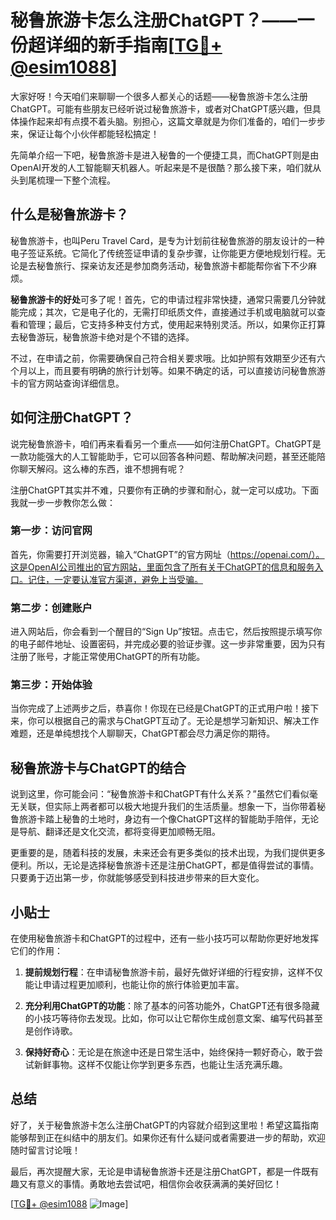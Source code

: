 # 秘鲁旅游卡怎么注册ChatGPT？——一份超详细的新手指南[[TG💪+ @esim1088](https://t.me/s/esim1088)]

大家好呀！今天咱们来聊聊一个很多人都关心的话题——秘鲁旅游卡怎么注册ChatGPT。可能有些朋友已经听说过秘鲁旅游卡，或者对ChatGPT感兴趣，但具体操作起来却有点摸不着头脑。别担心，这篇文章就是为你们准备的，咱们一步步来，保证让每个小伙伴都能轻松搞定！

先简单介绍一下吧，秘鲁旅游卡是进入秘鲁的一个便捷工具，而ChatGPT则是由OpenAI开发的人工智能聊天机器人。听起来是不是很酷？那么接下来，咱们就从头到尾梳理一下整个流程。

## 什么是秘鲁旅游卡？

秘鲁旅游卡，也叫Peru Travel Card，是专为计划前往秘鲁旅游的朋友设计的一种电子签证系统。它简化了传统签证申请的复杂步骤，让你能更方便地规划行程。无论是去秘鲁旅行、探亲访友还是参加商务活动，秘鲁旅游卡都能帮你省下不少麻烦。

**秘鲁旅游卡的好处**可多了呢！首先，它的申请过程非常快捷，通常只需要几分钟就能完成；其次，它是电子化的，无需打印纸质文件，直接通过手机或电脑就可以查看和管理；最后，它支持多种支付方式，使用起来特别灵活。所以，如果你正打算去秘鲁游玩，秘鲁旅游卡绝对是个不错的选择。

不过，在申请之前，你需要确保自己符合相关要求哦。比如护照有效期至少还有六个月以上，而且要有明确的旅行计划等。如果不确定的话，可以直接访问秘鲁旅游卡的官方网站查询详细信息。

## 如何注册ChatGPT？

说完秘鲁旅游卡，咱们再来看看另一个重点——如何注册ChatGPT。ChatGPT是一款功能强大的人工智能助手，它可以回答各种问题、帮助解决问题，甚至还能陪你聊天解闷。这么棒的东西，谁不想拥有呢？

注册ChatGPT其实并不难，只要你有正确的步骤和耐心，就一定可以成功。下面我就一步一步教你怎么做：

### 第一步：访问官网

首先，你需要打开浏览器，输入“ChatGPT”的官方网址（https://openai.com/）。这是OpenAI公司推出的官方网站，里面包含了所有关于ChatGPT的信息和服务入口。记住，一定要认准官方渠道，避免上当受骗。

### 第二步：创建账户

进入网站后，你会看到一个醒目的“Sign Up”按钮。点击它，然后按照提示填写你的电子邮件地址、设置密码，并完成必要的验证步骤。这一步非常重要，因为只有注册了账号，才能正常使用ChatGPT的所有功能。

### 第三步：开始体验

当你完成了上述两步之后，恭喜你！你现在已经是ChatGPT的正式用户啦！接下来，你可以根据自己的需求与ChatGPT互动了。无论是想学习新知识、解决工作难题，还是单纯想找个人聊聊天，ChatGPT都会尽力满足你的期待。

## 秘鲁旅游卡与ChatGPT的结合

说到这里，你可能会问：“秘鲁旅游卡和ChatGPT有什么关系？”虽然它们看似毫无关联，但实际上两者都可以极大地提升我们的生活质量。想象一下，当你带着秘鲁旅游卡踏上秘鲁的土地时，身边有一个像ChatGPT这样的智能助手陪伴，无论是导航、翻译还是文化交流，都将变得更加顺畅无阻。

更重要的是，随着科技的发展，未来还会有更多类似的技术出现，为我们提供更多便利。所以，无论是选择秘鲁旅游卡还是注册ChatGPT，都是值得尝试的事情。只要勇于迈出第一步，你就能够感受到科技进步带来的巨大变化。

## 小贴士

在使用秘鲁旅游卡和ChatGPT的过程中，还有一些小技巧可以帮助你更好地发挥它们的作用：

1. **提前规划行程**：在申请秘鲁旅游卡前，最好先做好详细的行程安排，这样不仅能让申请过程更加顺利，也能让你的旅行体验更加丰富。
   
2. **充分利用ChatGPT的功能**：除了基本的问答功能外，ChatGPT还有很多隐藏的小技巧等待你去发现。比如，你可以让它帮你生成创意文案、编写代码甚至是创作诗歌。

3. **保持好奇心**：无论是在旅途中还是日常生活中，始终保持一颗好奇心，敢于尝试新鲜事物。这样不仅能让你学到更多东西，也能让生活充满乐趣。

## 总结

好了，关于秘鲁旅游卡怎么注册ChatGPT的内容就介绍到这里啦！希望这篇指南能够帮到正在纠结中的朋友们。如果你还有什么疑问或者需要进一步的帮助，欢迎随时留言讨论哦！

最后，再次提醒大家，无论是申请秘鲁旅游卡还是注册ChatGPT，都是一件既有趣又有意义的事情。勇敢地去尝试吧，相信你会收获满满的美好回忆！

[[TG💪+ @esim1088](https://t.me/s/esim1088) ![Image](https://i.postimg.cc/4NQfJmqS/Snipaste-2025-05-13-00-14-12.png)]